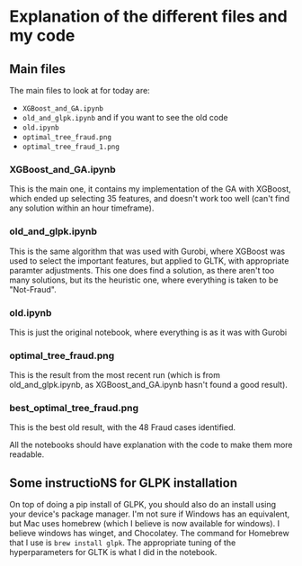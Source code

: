 # Explanation of the different files and my code


## Main files
The main files to look at for today are:
- `XGBoost_and_GA.ipynb`
- `old_and_glpk.ipynb` 
and if you want to see the old code
- `old.ipynb`   
- `optimal_tree_fraud.png`
- `optimal_tree_fraud_1.png`

### XGBoost_and_GA.ipynb
This is the main one, it contains my implementation of the GA with XGBoost, which ended up selecting 35 features, and doesn't work too well (can't find any solution within an hour timeframe).

### old_and_glpk.ipynb
This is the same algorithm that was used with Gurobi, where XGBoost was used to select the important features, but applied to GLTK, with appropriate paramter adjustments. This one does find a solution, as there aren't too many solutions, but its the heuristic one, where everything is taken to be "Not-Fraud".


### old.ipynb
This is just the original notebook, where everything is as it was with Gurobi

### optimal_tree_fraud.png
This is the result from the most recent run (which is from old_and_glpk.ipynb, as XGBoost_and_GA.ipynb hasn't found a good result).

### best_optimal_tree_fraud.png
This is the best old result, with the 48 Fraud cases identified.

All the notebooks should have explanation with the code to make them more readable.

## Some instructioNS for GLPK installation
On top of doing a pip install of GLPK, you should also do an install using your device's package manager. I'm not sure if Windows has an equivalent, but Mac uses homebrew (which I believe is now available for windows). I believe windows has winget, and Chocolatey. The command for Homebrew that I use is `brew install glpk`. The appropriate tuning of the hyperparameters for GLTK is what I did in the notebook.
